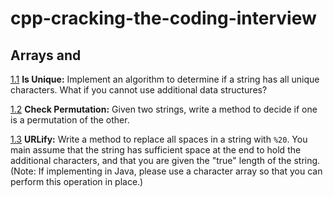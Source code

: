 # cpp-cracking-the-coding-interview

## Arrays and
[1.1](./chapter01/1.1/IsUnique.cpp) **Is Unique:** Implement an algorithm to determine if a string has all unique characters. What if you cannot use additional data structures?

[1.2](./chapter01/1.2/CheckPermutation.cpp) **Check Permutation:** Given two strings, write a method to decide if one is a permutation of the other.

[1.3](./chapter01/1.3/URLify.cpp) **URLify:** Write a method to replace all spaces in a string with `%20`. You main assume that the string has sufficient space at the end to hold the additional characters, and that you are given the "true" length of the string. (Note: If implementing in Java,  please use a character array so that you can perform this operation in place.)